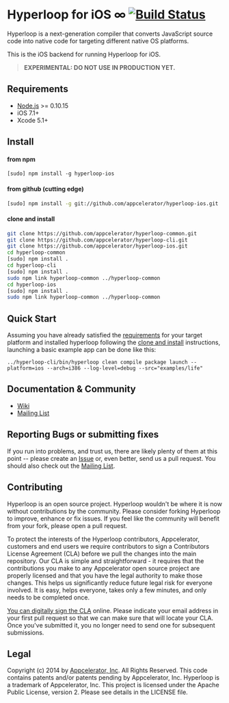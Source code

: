 # Hyperloop for iOS ∞ [![Build Status](https://travis-ci.org/appcelerator/hyperloop-ios.svg)](https://travis-ci.org/appcelerator/hyperloop-ios)

Hyperloop is a next-generation compiler that converts JavaScript source code into native code for targeting different native OS platforms. 

This is the iOS backend for running Hyperloop for iOS.

> **EXPERIMENTAL: DO NOT USE IN PRODUCTION YET.**

## Requirements

* [Node.js](http://nodejs.org/) >= 0.10.15
* iOS 7.1+
* Xcode 5.1+

## Install

#### from npm

```
[sudo] npm install -g hyperloop-ios
```

#### from github (cutting edge)

```bash
[sudo] npm install -g git://github.com/appcelerator/hyperloop-ios.git
```

#### clone and install

```bash
git clone https://github.com/appcelerator/hyperloop-common.git
git clone https://github.com/appcelerator/hyperloop-cli.git
git clone https://github.com/appcelerator/hyperloop-ios.git
cd hyperloop-common
[sudo] npm install .
cd hyperloop-cli
[sudo] npm install .
sudo npm link hyperloop-common ../hyperloop-common
cd hyperloop-ios
[sudo] npm install .
sudo npm link hyperloop-common ../hyperloop-common
```

## Quick Start

Assuming you have already satisfied the [requirements](https://github.com/appcelerator/hyperloop-ios#requirements) for your target platform and installed hyperloop following the [clone and install](https://github.com/appcelerator/hyperloop-ios#clone-and-install) instructions, launching a basic example app can be done like this:

```
../hyperloop-cli/bin/hyperloop clean compile package launch --platform=ios --arch=i386 --log-level=debug --src="examples/life"
```

## Documentation & Community

- [Wiki](https://github.com/appcelerator/hyperloop/wiki)
- [Mailing List](https://groups.google.com/forum/#!forum/tinext)

## Reporting Bugs or submitting fixes

If you run into problems, and trust us, there are likely plenty of them at this point -- please create an [Issue](https://github.com/appcelerator/hyperloop-ios/issues) or, even better, send us a pull request. You should also check out the [Mailing List](https://groups.google.com/forum/#!forum/tinext).

## Contributing

Hyperloop is an open source project.  Hyperloop wouldn't be where it is now without contributions by the community. Please consider forking Hyperloop to improve, enhance or fix issues. If you feel like the community will benefit from your fork, please open a pull request.

To protect the interests of the Hyperloop contributors, Appcelerator, customers and end users we require contributors to sign a Contributors License Agreement (CLA) before we pull the changes into the main repository. Our CLA is simple and straightforward - it requires that the contributions you make to any Appcelerator open source project are properly licensed and that you have the legal authority to make those changes. This helps us significantly reduce future legal risk for everyone involved. It is easy, helps everyone, takes only a few minutes, and only needs to be completed once.

[You can digitally sign the CLA](http://bit.ly/app_cla) online. Please indicate your email address in your first pull request so that we can make sure that will locate your CLA.  Once you've submitted it, you no longer need to send one for subsequent submissions.


## Legal

Copyright (c) 2014 by [Appcelerator, Inc](http://www.appcelerator.com). All Rights Reserved.
This code contains patents and/or patents pending by Appcelerator, Inc.
Hyperloop is a trademark of Appcelerator, Inc.
This project is licensed under the Apache Public License, version 2.  Please see details in the LICENSE file.
